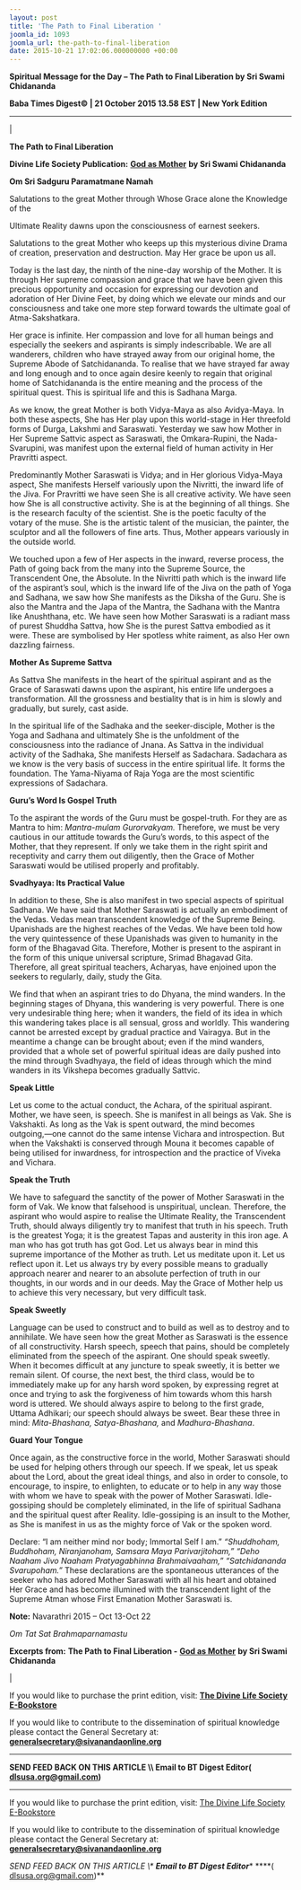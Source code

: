 ```yaml
---
layout: post
title: 'The Path to Final Liberation '
joomla_id: 1093
joomla_url: the-path-to-final-liberation
date: 2015-10-21 17:02:06.000000000 +00:00
---
```

  

















































**Spiritual Message for the Day – The Path to Final Liberation by Sri Swami Chidananda**

 **Baba Times Digest© | 21 October 2015 13.58 EST | New York Edition**

* * *

| 

**The Path to Final Liberation**

**Divine Life Society Publication:** [**God as Mother**](http://www.dlshq.org/download/godmother.htm#_VPID_14) **by Sri Swami Chidananda**

**Om Sri Sadguru Paramatmane Namah**

Salutations to the great Mother through Whose Grace alone the Knowledge of the

Ultimate Reality dawns upon the consciousness of earnest seekers.

Salutations to the great Mother who keeps up this mysterious divine Drama of creation, preservation and destruction. May Her grace be upon us all. 

Today is the last day, the ninth of the nine-day worship of the Mother. It is through Her supreme compassion and grace that we have been given this precious opportunity and occasion for expressing our devotion and adoration of Her Divine Feet, by doing which we elevate our minds and our consciousness and take one more step forward towards the ultimate goal of Atma-Sakshatkara.

Her grace is infinite. Her compassion and love for all human beings and especially the seekers and aspirants is simply indescribable. We are all wanderers, children who have strayed away from our original home, the Supreme Abode of Satchidananda. To realise that we have strayed far away and long enough and to once again desire keenly to regain that original home of Satchidananda is the entire meaning and the process of the spiritual quest. This is spiritual life and this is Sadhana Marga.

As we know, the great Mother is both Vidya-Maya as also Avidya-Maya. In both these aspects, She has Her play upon this world-stage in Her threefold forms of Durga, Lakshmi and Saraswati. Yesterday we saw how Mother in Her Supreme Sattvic aspect as Saraswati, the Omkara-Rupini, the Nada-Svarupini, was manifest upon the external field of human activity in Her Pravritti aspect.

Predominantly Mother Saraswati is Vidya; and in Her glorious Vidya-Maya aspect, She manifests Herself variously upon the Nivritti, the inward life of the Jiva. For Pravritti we have seen She is all creative activity. We have seen how She is all constructive activity. She is at the beginning of all things. She is the research faculty of the scientist. She is the poetic faculty of the votary of the muse. She is the artistic talent of the musician, the painter, the sculptor and all the followers of fine arts. Thus, Mother appears variously in the outside world.

We touched upon a few of Her aspects in the inward, reverse process, the Path of going back from the many into the Supreme Source, the Transcendent One, the Absolute. In the Nivritti path which is the inward life of the aspirant’s soul, which is the inward life of the Jiva on the path of Yoga and Sadhana, we saw how She manifests as the Diksha of the Guru. She is also the Mantra and the Japa of the Mantra, the Sadhana with the Mantra like Anushthana, etc. We have seen how Mother Saraswati is a radiant mass of purest Shuddha Sattva, how She is the purest Sattva embodied as it were. These are symbolised by Her spotless white raiment, as also Her own dazzling fairness.

**Mother As Supreme Sattva**

As Sattva She manifests in the heart of the spiritual aspirant and as the Grace of Saraswati dawns upon the aspirant, his entire life undergoes a transformation. All the grossness and bestiality that is in him is slowly and gradually, but surely, cast aside.

In the spiritual life of the Sadhaka and the seeker-disciple, Mother is the Yoga and Sadhana and ultimately She is the unfoldment of the consciousness into the radiance of Jnana. As Sattva in the individual activity of the Sadhaka, She manifests Herself as Sadachara. Sadachara as we know is the very basis of success in the entire spiritual life. It forms the foundation. The Yama-Niyama of Raja Yoga are the most scientific expressions of Sadachara.

**Guru’s Word Is Gospel Truth**

To the aspirant the words of the Guru must be gospel-truth. For they are as Mantra to him: _Mantra-mulam Gurorvakyam._ Therefore, we must be very cautious in our attitude towards the Guru’s words, to this aspect of the Mother, that they represent. If only we take them in the right spirit and receptivity and carry them out diligently, then the Grace of Mother Saraswati would be utilised properly and profitably.

**Svadhyaya: Its Practical Value**

In addition to these, She is also manifest in two special aspects of spiritual Sadhana. We have said that Mother Saraswati is actually an embodiment of the Vedas. Vedas mean transcendent knowledge of the Supreme Being. Upanishads are the highest reaches of the Vedas. We have been told how the very quintessence of these Upanishads was given to humanity in the form of the Bhagavad Gita. Therefore, Mother is present to the aspirant in the form of this unique universal scripture, Srimad Bhagavad Gita. Therefore, all great spiritual teachers, Acharyas, have enjoined upon the seekers to regularly, daily, study the Gita.

We find that when an aspirant tries to do Dhyana, the mind wanders. In the beginning stages of Dhyana, this wandering is very powerful. There is one very undesirable thing here; when it wanders, the field of its idea in which this wandering takes place is all sensual, gross and worldly. This wandering cannot be arrested except by gradual practice and Vairagya. But in the meantime a change can be brought about; even if the mind wanders, provided that a whole set of powerful spiritual ideas are daily pushed into the mind through Svadhyaya, the field of ideas through which the mind wanders in its Vikshepa becomes gradually Sattvic.

**Speak Little**

Let us come to the actual conduct, the Achara, of the spiritual aspirant. Mother, we have seen, is speech. She is manifest in all beings as Vak. She is Vakshakti. As long as the Vak is spent outward, the mind becomes outgoing,—one cannot do the same intense Vichara and introspection. But when the Vakshakti is conserved through Mouna it becomes capable of being utilised for inwardness, for introspection and the practice of Viveka and Vichara.

**Speak the Truth**

We have to safeguard the sanctity of the power of Mother Saraswati in the form of Vak. We know that falsehood is unspiritual, unclean. Therefore, the aspirant who would aspire to realise the Ultimate Reality, the Transcendent Truth, should always diligently try to manifest that truth in his speech. Truth is the greatest Yoga; it is the greatest Tapas and austerity in this iron age. A man who has got truth has got God. Let us always bear in mind this supreme importance of the Mother as truth. Let us meditate upon it. Let us reflect upon it. Let us always try by every possible means to gradually approach nearer and nearer to an absolute perfection of truth in our thoughts, in our words and in our deeds. May the Grace of Mother help us to achieve this very necessary, but very difficult task.

**Speak Sweetly**

Language can be used to construct and to build as well as to destroy and to annihilate. We have seen how the great Mother as Saraswati is the essence of all constructivity. Harsh speech, speech that pains, should be completely eliminated from the speech of the aspirant. One should speak sweetly. When it becomes difficult at any juncture to speak sweetly, it is better we remain silent. Of course, the next best, the third class, would be to immediately make up for any harsh word spoken, by expressing regret at once and trying to ask the forgiveness of him towards whom this harsh word is uttered. We should always aspire to belong to the first grade, Uttama Adhikari; our speech should always be sweet. Bear these three in mind: _Mita-Bhashana, Satya-Bhashana,_ and _Madhura-Bhashana_.

**Guard Your Tongue**

Once again, as the constructive force in the world, Mother Saraswati should be used for helping others through our speech. If we speak, let us speak about the Lord, about the great ideal things, and also in order to console, to encourage, to inspire, to enlighten, to educate or to help in any way those with whom we have to speak with the power of Mother Saraswati. Idle-gossiping should be completely eliminated, in the life of spiritual Sadhana and the spiritual quest after Reality. Idle-gossiping is an insult to the Mother, as She is manifest in us as the mighty force of Vak or the spoken word.

Declare: “I am neither mind nor body; Immortal Self I am.” _“Shuddhoham, Buddhoham, Niranjanoham, Samsara Maya Parivarjitoham,” “Deho Naaham Jivo Naaham Pratyagabhinna Brahmaivaaham,” “Satchidananda Svarupoham.”_ These declarations are the spontaneous utterances of the seeker who has adored Mother Saraswati with all his heart and obtained Her Grace and has become illumined with the transcendent light of the Supreme Atman whose First Emanation Mother Saraswati is.

**Note:** Navarathri 2015 – Oct 13-Oct 22

_Om Tat Sat Brahmaparnamastu_



**Excerpts from:**  **The Path to Final Liberation -** [**God as Mother**](http://www.dlshq.org/download/godmother.htm#_VPID_14) **by Sri Swami Chidananda**

 |



If you would like to purchase the print edition, visit: **[The Divine Life Society E-Bookstore](http://www.dlshq.org/download/download.htm)**

If you would like to contribute to the dissemination of spiritual knowledge please contact the General Secretary at: [](mailto:%20%3Cscript%20type=%27text/javascript%27%3E%20%3C%21--%20var%20prefix%20=%20%27ma%27%20+%20%27il%27%20+%20%27to%27;%20var%20path%20=%20%27hr%27%20+%20%27ef%27%20+%20%27=%27;%20var%20addy57016%20=%20%27generalsecretary%27%20+%20%27@%27;%20addy57016%20=%20addy57016%20+%20%27sivanandaonline%27%20+%20%27.%27%20+%20%27org%27;%20document.write%28%27%3Ca%20%27%20+%20path%20+%20%27%5C%27%27%20+%20prefix%20+%20%27:%27%20+%20addy57016%20+%20%27%5C%27%3E%27%29;%20document.write%28addy57016%29;%20document.write%28%27%3C%5C/a%3E%27%29;%20//--%3E%5Cn%20%3C/script%3E%3Cscript%20type=%27text/javascript%27%3E%20%3C%21--%20document.write%28%27%3Cspan%20style=%5C%27display:%20none;%5C%27%3E%27%29;%20//--%3E%20%3C/script%3EThis%20email%20address%20is%20being%20protected%20from%20spambots.%20You%20need%20JavaScript%20enabled%20to%20view%20it.%20%3Cscript%20type=%27text/javascript%27%3E%20%3C%21--%20document.write%28%27%3C/%27%29;%20document.write%28%27span%3E%27%29;%20//--%3E%20%3C/script%3E?subject=Contribution%20to%20Dissemination%20of%20Spiritual%20Knowledge) **generalsecretary@sivanandaonline.org**

****

**SEND FEED BACK ON THIS ARTICLE \\\ Email to BT Digest Editor[](mailto:%20%3Cscript%20type=%27text/javascript%27%3E%20%3C%21--%20var%20prefix%20=%20%27ma%27%20+%20%27il%27%20+%20%27to%27;%20var%20path%20=%20%27hr%27%20+%20%27ef%27%20+%20%27=%27;%20var%20addy72654%20=%20%27dlsusa.org%27%20+%20%27@%27;%20addy72654%20=%20addy72654%20+%20%27gmail%27%20+%20%27.%27%20+%20%27com%27;%20document.write%28%27%3Ca%20%27%20+%20path%20+%20%27%5C%27%27%20+%20prefix%20+%20%27:%27%20+%20addy72654%20+%20%27%5C%27%3E%27%29;%20document.write%28addy72654%29;%20document.write%28%27%3C%5C/a%3E%27%29;%20//--%3E%5Cn%20%3C/script%3E%3Cscript%20type=%27text/javascript%27%3E%20%3C%21--%20document.write%28%27%3Cspan%20style=%5C%27display:%20none;%5C%27%3E%27%29;%20//--%3E%20%3C/script%3EThis%20email%20address%20is%20being%20protected%20from%20spambots.%20You%20need%20JavaScript%20enabled%20to%20view%20it.%20%3Cscript%20type=%27text/javascript%27%3E%20%3C%21--%20document.write%28%27%3C/%27%29;%20document.write%28%27span%3E%27%29;%20//--%3E%20%3C/script%3E?subject=DLS%20Posts)( [dlsusa.org@gmail.com](mailto:dlsusa.org@gmail.com))**



* * *



  

If you would like to purchase the print edition, visit: [The Divine Life Society E-Bookstore](http://www.dlshq.org/download/download.htm)

If you would like to contribute to the dissemination of spiritual knowledge please contact the General Secretary at: **[generalsecretary@sivanandaonline.org](mailto:generalsecretary@sivanandaonline.org)**

**SEND FEED BACK ON THIS ARTICLE \\\**  **Email to BT Digest Editor**** [](mailto:%20%3Cscript%20type=%27text/javascript%27%3E%20%3C%21--%20var%20prefix%20=%20%27ma%27%20+%20%27il%27%20+%20%27to%27;%20var%20path%20=%20%27hr%27%20+%20%27ef%27%20+%20%27=%27;%20var%20addy72654%20=%20%27dlsusa.org%27%20+%20%27@%27;%20addy72654%20=%20addy72654%20+%20%27gmail%27%20+%20%27.%27%20+%20%27com%27;%20document.write%28%27%3Ca%20%27%20+%20path%20+%20%27%5C%27%27%20+%20prefix%20+%20%27:%27%20+%20addy72654%20+%20%27%5C%27%3E%27%29;%20document.write%28addy72654%29;%20document.write%28%27%3C%5C/a%3E%27%29;%20//--%3E%5Cn%20%3C/script%3E%3Cscript%20type=%27text/javascript%27%3E%20%3C%21--%20document.write%28%27%3Cspan%20style=%5C%27display:%20none;%5C%27%3E%27%29;%20//--%3E%20%3C/script%3EThis%20email%20address%20is%20being%20protected%20from%20spambots.%20You%20need%20JavaScript%20enabled%20to%20view%20it.%20%3Cscript%20type=%27text/javascript%27%3E%20%3C%21--%20document.write%28%27%3C/%27%29;%20document.write%28%27span%3E%27%29;%20//--%3E%20%3C/script%3E?subject=DLS%20Posts)****( [dlsusa.org@gmail.com](mailto:dlsusa.org@gmail.com))**  
